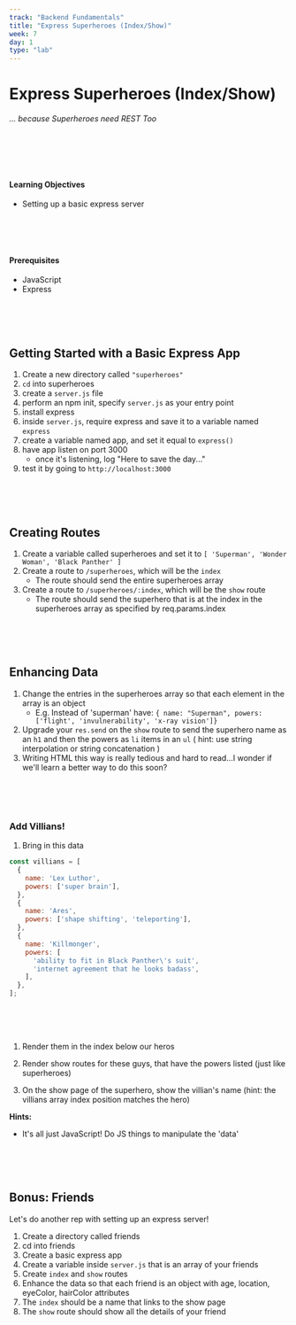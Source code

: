 ```yaml
---
track: "Backend Fundamentals"
title: "Express Superheroes (Index/Show)"
week: 7
day: 1
type: "lab"
---
```


# Express Superheroes (Index/Show)

_... because Superheroes need REST Too_

<br>
<br>
<br>
<br>

#### Learning Objectives

- Setting up a basic express server

<br>
<br>
<br>

#### Prerequisites

- JavaScript
- Express

<br>
<br>
<br>

## Getting Started with a Basic Express App

1. Create a new directory called `"superheroes"`
1. `cd` into superheroes
1. create a `server.js` file
1. perform an npm init, specify `server.js` as your entry point
1. install express
1. inside `server.js`, require express and save it to a variable named `express`
1. create a variable named app, and set it equal to `express()`
1. have app listen on port 3000
   - once it's listening, log "Here to save the day..."
1. test it by going to `http://localhost:3000`

<br>
<br>
<br>

## Creating Routes

1. Create a variable called superheroes and set it to `[ 'Superman', 'Wonder Woman', 'Black Panther' ]`
1. Create a route to `/superheroes`, which will be the `index`
   - The route should send the entire superheroes array
1. Create a route to `/superheroes/:index`, which will be the `show` route
   - The route should send the superhero that is at the index in the superheroes array as specified by req.params.index

<br>
<br>
<br>

## Enhancing Data

1. Change the entries in the superheroes array so that each element in the array is an object
   - E.g. Instead of 'superman' have: `{ name: "Superman", powers: ['flight', 'invulnerability', 'x-ray vision']}`
1. Upgrade your `res.send` on the `show` route to send the superhero name as an `h1` and then the powers as `li` items in an `ul` ( hint: use string interpolation or string concatenation )
1. Writing HTML this way is really tedious and hard to read...I wonder if we'll learn a better way to do this soon?

<br>
<br>
<br>

### Add Villians!

1. Bring in this data

```js
const villians = [
  {
    name: 'Lex Luthor',
    powers: ['super brain'],
  },
  {
    name: 'Ares',
    powers: ['shape shifting', 'teleporting'],
  },
  {
    name: 'Killmonger',
    powers: [
      'ability to fit in Black Panther\'s suit',
      'internet agreement that he looks badass',
    ],
  },
];
```


<br>
<br>
<br>

1. Render them in the index below our heros
1. Render show routes for these guys, that have the powers listed (just like superheroes)

1. On the show page of the superhero, show the villian's name (hint: the villians array index position matches the hero)

**Hints:**

- It's all just JavaScript! Do JS things to manipulate the 'data'

<br>
<br>
<br>

## Bonus: Friends

Let's do another rep with setting up an express server!

  1. Create a directory called friends
  2. cd into friends
  3. Create a basic express app
  4. Create a variable inside `server.js` that is an array of your friends
  5. Create `index` and `show` routes
  6. Enhance the data so that each friend is an object with age, location, eyeColor, hairColor attributes
  7. The `index` should be a name that links to the show page
  8. The `show` route should show all the details of your friend

<br>
<br>
<br>
